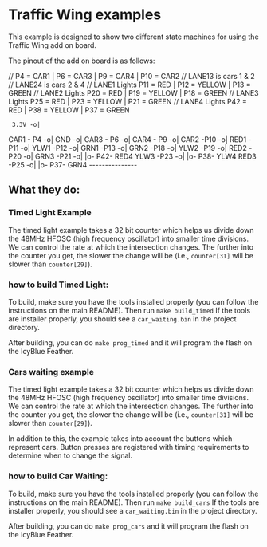 # Traffic Wing examples

This example is designed to show two different state machines for using the Traffic Wing add on board.

The pinout of the add on board is as follows:

// P4 = CAR1 | P6 = CAR3 | P9 = CAR4 | P10 = CAR2
// LANE13 is cars 1 & 2
// LANE24 is cars 2 & 4
// LANE1 Lights P11 = RED | P12 = YELLOW | P13 = GREEN
// LANE2 Lights P20 = RED | P19 = YELLOW | P18 = GREEN 
// LANE3 Lights P25 = RED | P23 = YELLOW | P21 = GREEN 
// LANE4 Lights P42 = RED | P38 = YELLOW | P37 = GREEN

     3.3V -o|
CAR1 - P4 -o|
      GND -o|
CAR3 - P6 -o|
CAR4 - P9 -o|
CAR2 -P10 -o|
RED1 -P11 -o|
YLW1 -P12 -o|
GRN1 -P13 -o|
GRN2 -P18 -o|
YLW2 -P19 -o|
RED2 -P20 -o|
GRN3 -P21 -o|               |o- P42- RED4
YLW3 -P23 -o|               |o- P38- YLW4
RED3 -P25 -o|               |o- P37- GRN4
             ---------------

## What they do: ##

### Timed Light Example ###

The timed light example takes a 32 bit counter which helps us divide down the 48MHz HFOSC (high frequency oscillator) into smaller time divisions.
We can control the rate at which the intersection changes. The further into the counter you get, the slower the change will be (i.e., `counter[31]` will be slower than `counter[29]`).

### how to build Timed Light:

To build, make sure you have the tools installed properly (you can follow the instructions on the main README).
Then run `make build_timed` If the tools are installer properly, you should see a `car_waiting.bin` in the project directory.

After building, you can do `make prog_timed` and it will program the flash on the IcyBlue Feather.

### Cars waiting example ###

The timed light example takes a 32 bit counter which helps us divide down the 48MHz HFOSC (high frequency oscillator) into smaller time divisions.
We can control the rate at which the intersection changes. The further into the counter you get, the slower the change will be (i.e., `counter[31]` will be slower than `counter[29]`).

In addition to this, the example takes into account the buttons which represent cars. Button presses are registered with timing requirements to determine when to change the signal.

### how to build Car Waiting:

To build, make sure you have the tools installed properly (you can follow the instructions on the main README).
Then run `make build_cars` If the tools are installer properly, you should see a `car_waiting.bin` in the project directory.

After building, you can do `make prog_cars` and it will program the flash on the IcyBlue Feather.